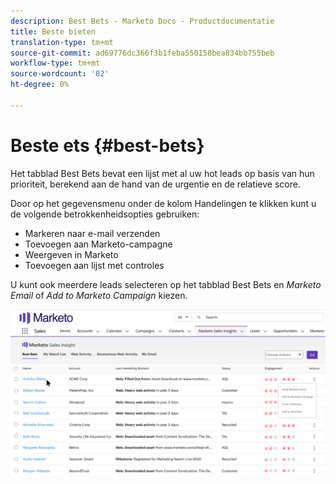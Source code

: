 ```yaml
---
description: Best Bets - Marketo Docs - Productdocumentatie
title: Beste bieten
translation-type: tm+mt
source-git-commit: ad69776dc366f3b1feba550158bea834bb755beb
workflow-type: tm+mt
source-wordcount: '82'
ht-degree: 0%

---
```



# Beste ets {#best-bets}

Het tabblad Best Bets bevat een lijst met al uw hot leads op basis van hun prioriteit, berekend aan de hand van de urgentie en de relatieve score.

Door op het gegevensmenu onder de kolom Handelingen te klikken kunt u de volgende betrokkenheidsopties gebruiken:

* Markeren naar e-mail verzenden
* Toevoegen aan Marketo-campagne
* Weergeven in Marketo
* Toevoegen aan lijst met controles

U kunt ook meerdere leads selecteren op het tabblad Best Bets en _Marketo Email_ of _Add to Marketo Campaign_ kiezen.

![](assets/best-bets-1.png)

